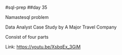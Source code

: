 #sql-prep
##day 35

Namastesql problem

Data Analyst Case Study by A Major Travel Company

Consist of four parts

Link:
https://youtu.be/XsbqEx_3GiM